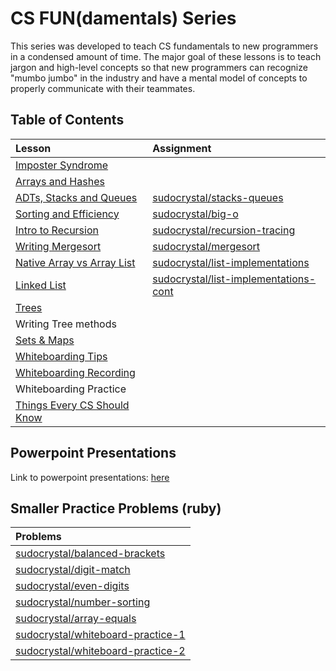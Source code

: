 # CS FUN(damentals) Series
This series was developed to teach CS fundamentals to new programmers in a condensed amount of time. The major goal of these lessons is to teach jargon and high-level concepts so that new programmers can recognize "mumbo jumbo" in the industry and have a mental model of concepts to properly communicate with their teammates.

## Table of Contents
| Lesson                     | Assignment
|:-------------------------- |:---------------------
| [Imposter Syndrome](lessons/00-Imposter-Syndrome.md)          |
| [Arrays and Hashes](lessons/01-Arrays-Hashes.md)              |
| [ADTs, Stacks and Queues](lessons/02-ADTs-Stacks-Queues.md)   | [sudocrystal/stacks-queues](https://github.com/sudocrystal/stacks-queues)
| [Sorting and Efficiency](lessons/03-Sorting-Efficiency.md)    | [sudocrystal/big-o](https://github.com/sudocrystal/big-o)
| [Intro to Recursion](lessons/04-Intro-to-Recursion.md)        | [sudocrystal/recursion-tracing](https://github.com/sudocrystal/recursion-tracing)
| [Writing Mergesort](lessons/05-Mergesort.md)                  | [sudocrystal/mergesort](https://github.com/sudocrystal/mergesort)
| [Native Array vs Array List](lessons/06-Array-vs-ArrayList.md)| [sudocrystal/list-implementations](https://github.com/sudocrystal/list-implementations)
| [Linked List](lessons/07-LinkedLists.md)                      | [sudocrystal/list-implementations-cont](https://github.com/sudocrystal/list-implementations-cont)
| [Trees](lessons/08-Trees.md)                                  | <!-- [sudocrystal/tree-practice](https://github.com/sudocrystal/tree-practice) -->
| Writing Tree methods                                          |
| [Sets & Maps](lessons/09-Set-Map-Abstract-vs-Implement.md)    |
| [Whiteboarding Tips](lessons/10-Whiteboarding-Tips.md)        |
| [Whiteboarding Recording](lessons/11-Whiteboarding-Recording.md) |
| Whiteboarding Practice                                        |
| [Things Every CS Should Know](lessons/12-Things-Every-CS-Should-Know.md) |

## Powerpoint Presentations
Link to powerpoint presentations: [here](https://drive.google.com/drive/u/0/folders/0B3xlasEt9caBfi1wcHhDWU8zdThOWnVtaFlEQm12c3NMUk5YRkoxdU1RS1FBSGlpZkVtWXM)

## Smaller Practice Problems (ruby)
| Problems                
|:---------------------
| [sudocrystal/balanced-brackets](https://github.com/sudocrystal/balanced-brackets)
| [sudocrystal/digit-match](https://github.com/sudocrystal/digit-match)
| [sudocrystal/even-digits](https://github.com/sudocrystal/even-digits)
| [sudocrystal/number-sorting](https://github.com/sudocrystal/number-sorting)
| [sudocrystal/array-equals](https://github.com/sudocrystal/array-equals)
| [sudocrystal/whiteboard-practice-1](https://github.com/sudocrystal/whiteboard-practice-1)
| [sudocrystal/whiteboard-practice-2](https://github.com/sudocrystal/whiteboard-practice-2)
